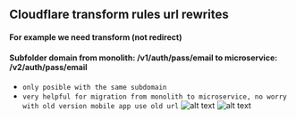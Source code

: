 ## Cloudflare transform rules url rewrites
#### For example we need transform (not redirect) 
#### Subfolder domain from monolith: /v1/auth/pass/email to microservice: /v2/auth/pass/email
- `only posible with the same subdomain`
- `very helpful for migration from monolith to microservice, no worry with old version mobile app use old url`
![alt text](https://i.imgur.com/OyA3FET.png)
![alt text](https://i.imgur.com/rU0ye0U.png)
